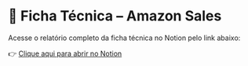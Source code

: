 # 📄 Ficha Técnica – Amazon Sales

Acesse o relatório completo da ficha técnica no Notion pelo link abaixo:

👉 [Clique aqui para abrir no Notion](https://www.notion.so/Ficha-t-cnica-DataLAB-para-Amazon-Sales-221fac867f4080678223d2635d04bda9?source=copy_link)